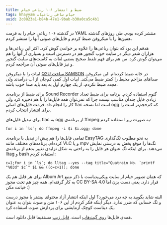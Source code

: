 ```yaml
---
title: ضبط و انتشار ۱۰۶ رباعی خیام
tags: khayyam خیام ساقی رباعیات
uuid: 2c0823a1-b84b-47e1-9bab-b30a0ca5c4b1
---
```

در گذشته ۱۰۶ رباعی خیام را به فرمت YAML منتشر کرده بودم. طی روزهای گذشته همین‌ها را با میکروفن ضبط کردم و فایل‌های صوتی آنها را منتشر کردم.

هدفم این بود که بتوان رباعی‌ها را علاوه بر خواندن گوش کرد. اکثر این رباعی‌ها و هزاران شعر دیگر در سایت خوب گنجور هم در دسترس است و بسیاری از آنها را هم می‌توان گوش کرد. من هم برای فهم تلفظ صحیح بعضی لغات به کامنت‌های سایت گنجور و نیز فایل‌های صوتی آن مراجعه کردم.

ابیات را با میکروفن [Q2U ساخت SAMSON] در خانه ضبط کرده‌ام. این میکروفن صداهای مزاحم محیط را کمتر ضبط می‌کند. ابیات اول کمی کم‌جان از آب درآمدند ولی مجدد ضبط نکردم، از یک چهارم اول به بعد باید صدا خوب باشد.

برای ضبط از برنامه‌ی Sound Recorder گنوم استفاده کردم. برنامه برای ضبط تعداد زیادی فایل چندان مناسب نیست چرا که نمی‌توان همه فایل‌ها را با هم ذخیره کرد ولی کار را انجام داد. فرمت فایل‌های اصلی flac است اما نسخه ogg که کم‌حجم‌تر است را برای انتشار انتخاب کردم.

برای تبدیل فایل‌های flac به ogg از برنامه‌ی ffmpeg به صورت زیر استفاده کردم:

```
for i in `ls`; do ffmpeg -i $i $i.ogg; done
```

تمامی فایل‌ها را هم پیش از تبدیل با برنامه‌ی EasyTAG به نحو مطلوب تگ‌گذاری کرده‌ام. برنامه‌های مختلف مانند VLC و یا mpv تگ‌ها را موقع پخش به درستی نمایش می‌دهند. برای اینکه تگ عنوان هر فایل را به راحتی به شکل تزایدی تغییر بدهم از برنامه‌ی lltag و bash استفاده کردم:

```
c=1;for i in `ls`; do lltag --yes --tag title="Quatrain No. `printf "%03d" $c`" $i && ((c=c+1)); done
```

برای هر فایل هم یک Album Art که همان تصویر خیام از سایت ویکی‌پدیاست با ذکر منبع به کار گرفته‌ام. همه چیز هم تحت مجوز CC BY-SA 4.0 قرار دارد. یعنی دست بزن اما خیانت مکن :)

البته شاید بگویید به چه درد می‌خورد؟ اول اینکه انتشار آزاد محتوای بیشتر با مجوز درست و تگ حسابی که ضرر ندارد. دیگر اینکه فکر کردم از این ۱۰۶ متن و صوت بتوان به عنوان یک دیتاست کوچک آزمایشی برای پردازش صوت استفاده کرد.


همه‌ی فایل‌ها [روی گیت‌هاب] است. [فایل زیپ] مستقیما قابل دانلود است.


[Q2U ساخت SAMSON]: http://www.samsontech.com/site_media/support/manuals/Q2U_OM_5L_v6.pdf

[روی گیت‌هاب]: https://github.com/mehdisadeghi/khayyam/tree/master/audio

[فایل زیپ]: https://github.com/mehdisadeghi/khayyam/archive/master.zip
